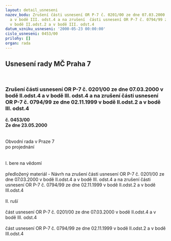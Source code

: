 ```yaml
---
layout: detail_usneseni
nazev_bodu: Zrušení části usnesení OR P-7 č. 0201/00 ze dne 07.03.2000 v bodě II.odst.4
  a v bodě III. odst.4 a na zrušení  části usnesení OR P-7 č. 0794/99 ze dne 02.11.1999
  v bodě II.odst.2 a v bodě III. odst.4
datum_vzniku_usneseni: '2000-05-23 00:00:00'
cislo_usneseni: 0453/00
prilohy: []
organ: rada
---
```

<div id="ucUsn_pList" class="usn">
	<span><h2>Usnesení rady MČ Praha 7 </h2>
<br></span><div class="standBody">
<span><h3>Zrušení části usnesení OR P-7 č. 0201/00 ze dne 07.03.2000 v bodě II.odst.4 a v bodě III. odst.4 a na zrušení  části usnesení OR P-7 č. 0794/99 ze dne 02.11.1999 v bodě II.odst.2 a v bodě III. odst.4</h3></span><div class="center">
		<strong>č. 0453/00</strong><br>
	</div>
<div class="center">
		<strong>Ze dne 23.05.2000</strong><br><br>
	</div>     <br>Obvodní rada v Praze 7<br>po projednání<br><br><br>I.	bere na vědomí<br><br> předložený materiál - Návrh na zrušení části usnesení OR P-7 č. 0201/00 ze dne 07.03.2000 v bodě II.odst.4 a v bodě III. odst.4 a na zrušení části usnesení OR P-7 č. 0794/99 ze dne 02.11.1999 v bodě II.odst.2 a v bodě III.odst.4<br><br>II.	ruší <br><br>část usnesení OR P-7 č. 0201/00 ze dne 07.03.2000 v bodě II.odst.4 a v bodě III. odst.4<br><br>část usnesení OR P-7 č. 0794/99 ze dne 02.11.1999 v bodě II.odst.2 a v bodě III.odst.4<br><br>
</div>
</div>